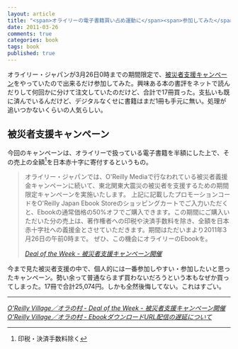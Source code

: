 ```yaml
---
layout: article
title: "<span>オライリーの電子書籍買い占め運動に</span><span>参加してみた</span>"
date: 2011-03-26
comments: true
categories: book
tags: book
published: true
---
```


オライリー・ジャパンが3月26日0時までの期間限定で、[被災者支援キャンペーン](http://www.oreilly.co.jp/editors/archives/2011/03/deal-of-the-days-support-disater-relief.html)をやっていたので出来るだけ参加してみた。興味ある本の書評をネットで読んだりして何回かに分けて注文していたのだけど、合計で17冊買った。支払いも既に済んでいるんだけど、デジタルなくせに書籍はまだ1冊も手元に無い。処理が追いつかないくらいの人気らしい。

<!-- READMORE -->


## 被災者支援キャンペーン

今回のキャンペーンは、オライリーで扱っている電子書籍を半額にした上で、その売上の全額[^1]を日本赤十字に寄付するというもの。

> オライリー・ジャパンでは、O'Reilly Mediaで行なわれている被災者義援金キャンペーンに続いて、東北関東大震災の被災者を支援するための期間限定キャンペーンを実施いたします。
上記に記載したプロモーションコードをO'Reilly Japan Ebook Storeのショッピングカートでご入力いただくと、Ebookの通常価格の50%オフでご購入できます。この期間にご購入いただいた分の売上は、著作権者への印税や決済手数料を除き、全額を日本赤十字社への義援金とさせていただきます。期間はただいまより2011年3月26日の午前0時まで。
> ぜひ、この機会にオライリーのEbookを。
>
> <cite>[Deal of the Week - 被災者支援キャンペーン開催](http://www.oreilly.co.jp/editors/archives/2011/03/deal-of-the-days-support-disater-relief.html)</cite>

今まで見た被災者支援の中で、個人的には一番参加しやすい・参加したいと思ったキャンペーン。勢い余って普通ならまず買わないだろうという本もなぜか買ってしまった。17冊で合計25,074円。しかも全然後悔してない。これはすごい。

* * *

<cite>[O'Reilly Village／オラの村 - Deal of the Week - 被災者支援キャンペーン開催](http://www.oreilly.co.jp/editors/archives/2011/03/deal-of-the-days-support-disater-relief.html)</cite>
<cite>[O'Reilly Village／オラの村 - EbookダウンロードURL配信の遅延について](http://www.oreilly.co.jp/editors/archives/2011/03/ann-ebook-notification-delay.html)</cite>

[^1]: 印税・決済手数料除く

